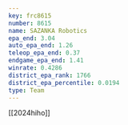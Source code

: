 ```yaml
---
key: frc8615
number: 8615
name: SAZANKA Robotics
epa_end: 3.04
auto_epa_end: 1.26
teleop_epa_end: 0.37
endgame_epa_end: 1.41
winrate: 0.4286
district_epa_rank: 1766
district_epa_percentile: 0.0194
type: Team
---
```

[[2024hiho]]
